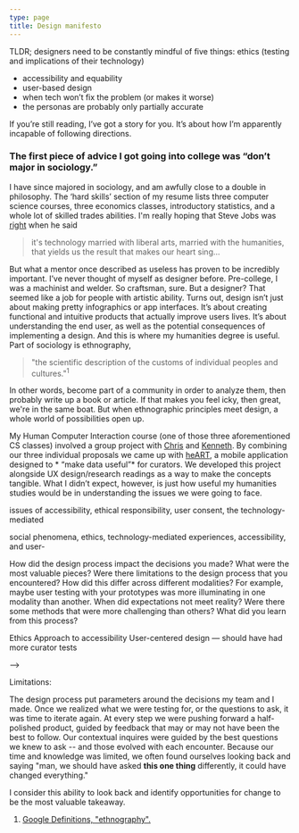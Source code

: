 ```yaml
---
type: page
title: Design manifesto
---
```


TLDR; designers need to be constantly mindful of five things:
ethics (testing and implications of their technology)
* accessibility and equability 
* user-based design
* when tech won’t fix the problem (or makes it worse)
* the personas are probably only partially accurate

If you’re still reading, I’ve got a story for you. It’s about how I’m apparently incapable of following directions. 

### The first piece of advice I got going into college was “don’t major in sociology.” 
I have since majored in sociology, and am awfully close to a double in philosophy. The ‘hard skills’ section of my resume lists three computer science courses, three economics classes, introductory statistics, and a whole lot of skilled trades abilities. I'm really hoping that Steve Jobs was [right](https://www.washingtonpost.com/news/innovations/wp/2018/06/12/why-liberal-arts-and-the-humanities-are-as-important-as-engineering/?utm_term=.53e0ff2597bd) when he said 
> it's technology married with liberal arts, married with the humanities, that yields us the result that makes our heart sing...

But what a mentor once described as useless has proven to be incredibly important. I’ve never thought of myself as designer before. Pre-college, I was a machinist and welder. So craftsman, sure. But a designer? That seemed like a job for people with artistic ability. Turns out, design isn’t just about making pretty infographics or app interfaces. It’s about creating functional and intuitive products that actually improve users lives. It’s about understanding the end user, as well as the potential consequences of implementing a design.  And this is where my humanities degree is useful. 
Part of sociology is ethnography, 
> "the scientific description of the customs of individual peoples and cultures."<sup>1</sup> 

In other words, become part of a community in order to analyze them, then probably write up a book or article. If that makes you feel icky, then great, we're in the same boat. But when ethnographic principles meet design, a whole world of possibilities open up.

My Human Computer Interaction course (one of those three aforementioned CS classes) involved a group project with [Chris](https://cla1.github.io/) and [Kenneth](https://kennethan12.github.io/).  By combining our three individual proposals we came up with [heART](https://londonmeanswild.github.io/museum-experience/), a mobile application designed to * “make data useful”* for curators. We developed this project alongside UX design/research readings as a way to make the concepts tangible. What I didn’t expect, however, is just how useful my humanities studies would be in understanding the issues we were going to face. 


issues of accessibility, ethical responsibility, user consent, the technology-mediated 


social phenomena, ethics, technology-mediated experiences, accessibility, and user- 


How did the design process impact the decisions you made? 
What were the most valuable pieces? 
Were there limitations to the design process that you encountered?
How did this differ across different modalities? For example, maybe user testing with your prototypes was more illuminating in one modality than another. 
When did expectations not meet reality?
Were there some methods that were more challenging than others? What did you learn from this process?

Ethics
Approach to accessibility
User-centered design — should have had more curator tests


-->

Limitations:

The design process put parameters around the decisions my team and I made. Once we realized what we were testing for, or the questions to ask, it was time to iterate again. At every step we were pushing forward a half-polished product, guided by feedback that may or may not have been the best to follow. Our contextual inquires were guided by the best questions we knew to ask -- and those evolved with each encounter. Because our time and knowledge was limited, we often found ourselves looking back and saying "man, we should have asked **this one thing** differently, it could have changed everything." 

I consider this ability to look back and identify opportunities for change to be the most valuable takeaway. 



1. [Google Definitions, "ethnography".](https://www.google.com/search?q=ethnography&oq=ethnog&aqs=chrome.0.69i59j69i60l5.897j1j7&sourceid=chrome&ie=UTF-8)
